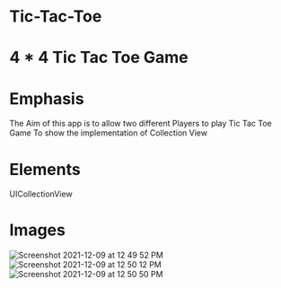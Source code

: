 # Tic-Tac-Toe
#  4 * 4 Tic Tac Toe Game

# Emphasis
The Aim of this app is to allow two different Players to play Tic Tac Toe Game
To show the implementation of Collection View

# Elements
UICollectionView

# Images
![Screenshot 2021-12-09 at 12 49 52 PM](https://user-images.githubusercontent.com/89543013/145398081-bc300ae6-bdee-4556-b107-a4b2cc545a88.png)
![Screenshot 2021-12-09 at 12 50 12 PM](https://user-images.githubusercontent.com/89543013/145398087-cdfb2c8a-ad4d-4e83-985d-fd36f586e302.png)
![Screenshot 2021-12-09 at 12 50 50 PM](https://user-images.githubusercontent.com/89543013/145398090-9129ac10-8f75-47d7-97e0-36216ba2a4a9.png)
